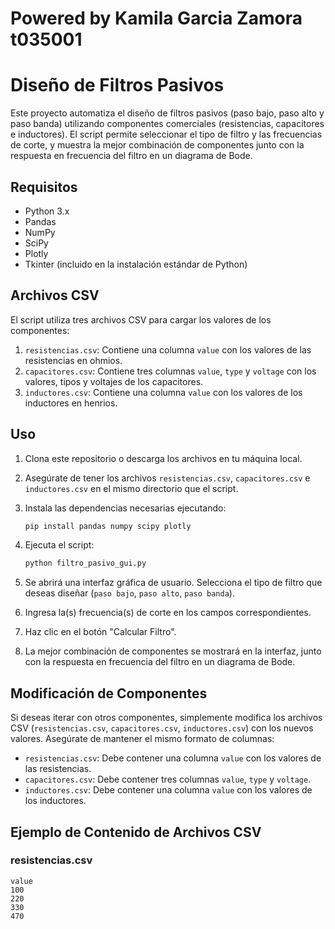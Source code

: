 # Powered by Kamila Garcia Zamora t035001
# Diseño de Filtros Pasivos

Este proyecto automatiza el diseño de filtros pasivos (paso bajo, paso alto y paso banda) utilizando componentes comerciales (resistencias, capacitores e inductores). El script permite seleccionar el tipo de filtro y las frecuencias de corte, y muestra la mejor combinación de componentes junto con la respuesta en frecuencia del filtro en un diagrama de Bode.

## Requisitos

- Python 3.x
- Pandas
- NumPy
- SciPy
- Plotly
- Tkinter (incluido en la instalación estándar de Python)

## Archivos CSV

El script utiliza tres archivos CSV para cargar los valores de los componentes:

1. `resistencias.csv`: Contiene una columna `value` con los valores de las resistencias en ohmios.
2. `capacitores.csv`: Contiene tres columnas `value`, `type` y `voltage` con los valores, tipos y voltajes de los capacitores.
3. `inductores.csv`: Contiene una columna `value` con los valores de los inductores en henrios.

## Uso

1. Clona este repositorio o descarga los archivos en tu máquina local.
2. Asegúrate de tener los archivos `resistencias.csv`, `capacitores.csv` e `inductores.csv` en el mismo directorio que el script.
3. Instala las dependencias necesarias ejecutando:

    ```sh
    pip install pandas numpy scipy plotly
    ```

4. Ejecuta el script:

    ```sh
    python filtro_pasivo_gui.py
    ```

5. Se abrirá una interfaz gráfica de usuario. Selecciona el tipo de filtro que deseas diseñar (`paso bajo`, `paso alto`, `paso banda`).
6. Ingresa la(s) frecuencia(s) de corte en los campos correspondientes.
7. Haz clic en el botón "Calcular Filtro".
8. La mejor combinación de componentes se mostrará en la interfaz, junto con la respuesta en frecuencia del filtro en un diagrama de Bode.

## Modificación de Componentes

Si deseas iterar con otros componentes, simplemente modifica los archivos CSV (`resistencias.csv`, `capacitores.csv`, `inductores.csv`) con los nuevos valores. Asegúrate de mantener el mismo formato de columnas:

- `resistencias.csv`: Debe contener una columna `value` con los valores de las resistencias.
- `capacitores.csv`: Debe contener tres columnas `value`, `type` y `voltage`.
- `inductores.csv`: Debe contener una columna `value` con los valores de los inductores.

## Ejemplo de Contenido de Archivos CSV

### resistencias.csv

```csv
value
100
220
330
470
